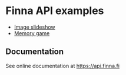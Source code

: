 Finna API examples
======

- [Image slideshow](http://natlibfi.github.io/NDL-VuFind2/api/demo.html)
- [Memory game](http://natlibfi.github.io/NDL-VuFind2/api/memory-game.html)


Documentation
------------

See online documentation at https://api.finna.fi